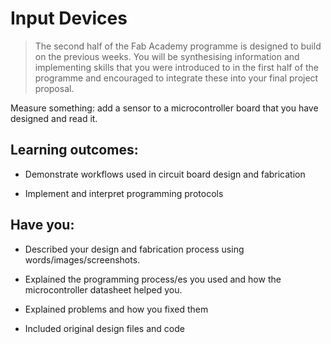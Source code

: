 # Input Devices
> The second half of the Fab Academy programme is designed to build on the previous weeks. You will be synthesising information and implementing skills that you were introduced to in the first half of the programme and encouraged to integrate these into your final project proposal.

Measure something: add a sensor to a microcontroller board that you have designed and read it.

## Learning outcomes:
* Demonstrate workflows used in circuit board design and fabrication

* Implement and interpret programming protocols

## Have you:
* Described your design and fabrication process using words/images/screenshots.  

* Explained the programming process/es you used and how the microcontroller datasheet helped you.

* Explained problems and how you fixed them

* Included original design files and code
